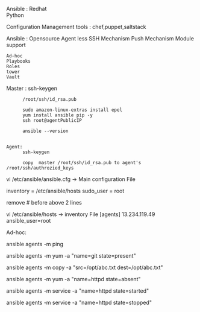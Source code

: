 Ansible : Redhat  
		  Python

Configuration Management tools : chef,puppet,saltstack

Ansible : Opensource 
          Agent less
		  SSH Mechanism
		  Push Mechanism
		  Module support
		  
		  
	Ad-hoc
	Playbooks
	Roles
	tower
	Vault
	
Master :
	     	  ssh-keygen
       
		  /root/ssh/id_rsa.pub
		  
		  sudo amazon-linux-extras install epel
		  yum install ansible pip -y
		  ssh root@agentPublicIP
		  
		  ansible --version
		  
		  
	Agent:
 	      ssh-keygen
	
	      copy  master /root/ssh/id_rsa.pub to agent's /root/ssh/authrozied_keys
		  
vi /etc/ansible/ansible.cfg  -> Main configuration File

inventory      = /etc/ansible/hosts
sudo_user      = root

remove # before above 2 lines


vi /etc/ansible/hosts  -> inventory File
[agents]
13.234.119.49 ansible_user=root


Ad-hoc:

ansible agents -m ping

ansible agents -m yum -a "name=git state=present"

ansible agents -m copy -a "src=/opt/abc.txt dest=/opt/abc.txt"

ansible agents -m yum -a "name=httpd state=absent"

ansible agents -m service -a "name=httpd state=started"

ansible agents -m service -a "name=httpd state=stopped"

